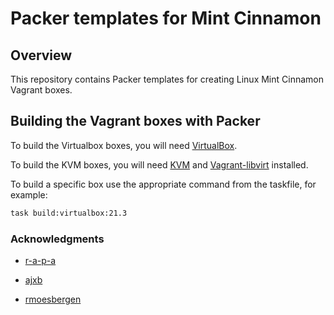 # Packer templates for Mint Cinnamon

## Overview

This repository contains Packer templates for creating Linux Mint Cinnamon Vagrant boxes.

## Building the Vagrant boxes with Packer

To build the Virtualbox boxes, you will need [VirtualBox](https://www.virtualbox.org/wiki/Downloads).

To build the KVM boxes, you will need [KVM](https://help.ubuntu.com/community/KVM/Installation) and [Vagrant-libvirt](https://vagrant-libvirt.github.io/vagrant-libvirt/) installed.

To build a specific box use the appropriate command from the taskfile, for example:

```bash
task build:virtualbox:21.3
```

### Acknowledgments

- [r-a-p-a](https://github.com/r-a-p-a)

- [ajxb](https://github.com/ajxb/packer-linuxmint)

- [rmoesbergen](https://github.com/rmoesbergen/packer-linuxmint)
